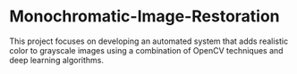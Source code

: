 # Monochromatic-Image-Restoration
This project focuses on developing an automated system that adds realistic color to grayscale images using a combination of OpenCV techniques and deep learning algorithms.
